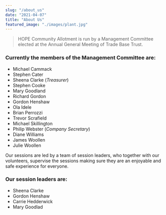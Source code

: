 ```yaml
---
slug: "/about_us"
date: "2021-04-07"
title: "About Us"
featured_image: "./images/plant.jpg"
---
```


> HOPE Community Allotment is run by a Management Committee elected at the Annual General Meeting of Trade Base Trust.

### Currently the members of the Management Committee are:

* Michael Cammack
* Stephen Cater
* Sheena Clarke (*Treasurer*)
* Stephen Cooke
* Mary Goodland
* Richard Gordon
* Gordon Henshaw
* Ola Idele
* Brian Perrozzi
* Trevor Scrafield
* Michael Skillington
* Philip Webster (*Company Secretary*)
* Diane Williams
* James Woollen
* Julie Woollen

Our sessions are led by a team of session leaders, who together with our volunteers, supervise the sessions making sure they are an enjoyable and safe experience for everyone.

### Our session leaders are:

* Sheena Clarke
* Gordon Henshaw
* Carrie Hedderwick
* Mary Goodlad
